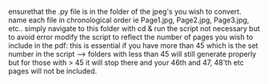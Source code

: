 ensurethat the .py file is in the folder of the jpeg's you wish to convert.
name each file in chronological order ie Page1.jpg, Page2.jpg, Page3.jpg, etc..
simply navigate to this folder with cd & run the script
not necessary but to avoid error modify the script to reflect the number of pages you wish to include in the pdf: this is essential if you have more than 45 which is the set number in the script
--> folders with less than 45 will still generate properly but for those with > 45 it will stop there and your 46th and 47, 48'th etc pages will not be included.

